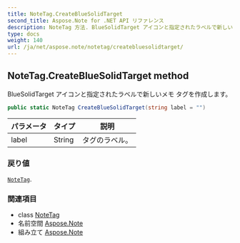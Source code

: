 ```yaml
---
title: NoteTag.CreateBlueSolidTarget
second_title: Aspose.Note for .NET API リファレンス
description: NoteTag 方法. BlueSolidTarget アイコンと指定されたラベルで新しいメモ タグを作成します
type: docs
weight: 140
url: /ja/net/aspose.note/notetag/createbluesolidtarget/
---
```

## NoteTag.CreateBlueSolidTarget method

BlueSolidTarget アイコンと指定されたラベルで新しいメモ タグを作成します。

```csharp
public static NoteTag CreateBlueSolidTarget(string label = "")
```

| パラメータ | タイプ | 説明 |
| --- | --- | --- |
| label | String | タグのラベル。 |

### 戻り値

[`NoteTag`](../).

### 関連項目

* class [NoteTag](../)
* 名前空間 [Aspose.Note](../../notetag/)
* 組み立て [Aspose.Note](../../../)


